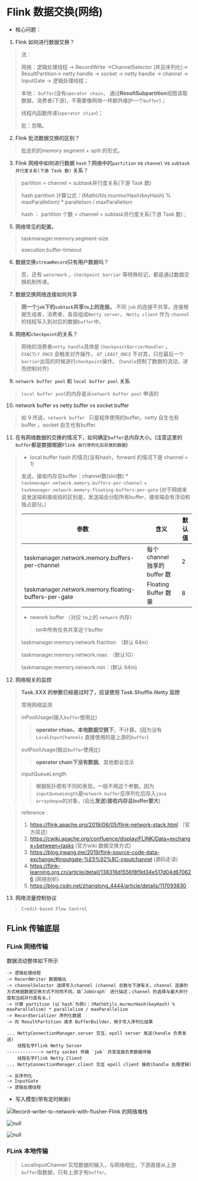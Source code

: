# Flink 数据交换(网络)

- 核心问题：

1. Flink 如何进行数据交换？

> 流：
>
> 网络：逻辑处理线程 -> RecordWrite ->ChannelSelector (并且序列化)->  ResultPartition-> netty handle -> socket -> netty handle -> channel -> InputGate -> 逻辑处理线程；
>
> 本地： `buffer`(没有`operator chain`， 通过**ResultSubpartition**视图读取数据，消费者(下游)，不需要像网络一样额外维护一个`buffer`)；
>
>  线程内函数传递(`operator chian`)；
>
> 批：忽略。

2. Flink 批流数据交换的区别？

> 批走的的memory segment + split 的形式。

3. Flink 网络中如何进行数据 `hash`？网络中的`partition`  vs `channel` vs `subtask并行度关系(下游 Task 数)` 关系？

> partition = channel  = subtask并行度关系(下游 Task 数)
>
> hash partition 计算公式：(MathUtils.murmurHash(keyHash) % maxParallelism) * parallelism / maxParallelism
>
> hash ： partition 个数 = channel = subtask并行度关系(下游 Task 数) ; 

5. 网络常见的配置。

> taskmanager.memory.segment-size
>
> execution.buffer-timeout

6. 数据交换`streamRecord`只有用户数据吗？

> 否，还有 `watermark` ，`checkpoint barriar` 等特殊标记，都是通过数据交换机制传递。

7. 数据交换网络连接如何共享

> **同一个`job`下的`subtask`共享`tm`上的连接。** 不同 `job` 的连接不共享。连接根据生成者，消费者，各自组成`Netty server`， `Netty client` 作为 `channel` 的线程写入到对应的数据`buffer`中。

8. 网络和`checkpoint`的关系？

> 网络的消费者`netty handle`具体是 `CheckpointBarrierHandler` ，`EXACTLY_ONCE` 会触发对齐操作， `AT_LEAST_ONCE` 不对其，只在最后一个`barrier`出现的时候进行`checkpoint`操作。 (`handle`控制了数据的流动，进而控制对齐)

9. `network buffer pool` 和 `local buffer pool` 关系

> `local buffer pool`的内存是从`network buffer pool` 申请的

10. network buffer vs netty buffer vs socket buffer

> 如 9 所说，`network buffer ` 只是程序使用的buffer。netty 自生也有 buffer ，socket 自生也有buffer.

11. 在有网络数据的交换的情况下，如何确定`buffer`总内存大小。(注意这里的`buffer`都是数据根据`Flink 自行序列化后存放的数据`)

>- local buffer hash 的情况(没有hash，forward 的情况下是 channel = 1)
>
>发送，接收内存总buffer：channel数(slot数) * `taskmanager.network.memory.buffers-per-channel` + `taskmanager.network.memory.floating-buffers-per-gate`   (对于网络来说发送端和接收段的区别是，发送端会分配所有buffer，接收端会有浮动和独占部分。)
>
>| 参数                                                 | 含义                          | 默认值 |
>| ---------------------------------------------------- | ----------------------------- | ------ |
>| taskmanager.network.memory.buffers-per-channel       | 每个 channel 独享的 buffer 数 | 2      |
>| taskmanager.network.memory.floating-buffers-per-gate | Floating Buffer 数量          | 8      |
>
>- nework buffer （对应 `tm`上的 `network` 内存）
>
>> tm中所有任务共享这个buffer
>
>taskmanager.memory.network.fraction: （默认 64m）
>
>taskmanager.memory.network.max: （默认1G）
>
>taskmanager.memory.network.min：(默认 64m)

12. 网络相关的监控

> **Task.XXX 的参数已经是过时了，应该使用 Task.Shuffle.Netty 监控**
>
> 常用网络监测
>
> inPoolUsage(输入`buffer`使用比)
>
> >  **operator chian、本地数据交换下**，不计算。(因为没有 `LocalInputChannels` 直接使用的是上游的`buffer`)
>
> outPoolUsage(输出`buffer`使用比)
>
> > **operator chain下没有数据**。其他都会显示
>
> inputQueueLength
>
> > 根据拓扑图有不同的表现，一般不用这个参数。因为`inputQueueLength`是`network buffer`反序列化后存入`java arraydeque`的对象。(会比**发送\接收内存总buffer要大**)

> reference :
>
> 1. https://flink.apache.org/2019/06/05/flink-network-stack.html （官方简述）
> 2. https://cwiki.apache.org/confluence/display/FLINK/Data+exchange+between+tasks (官方wiki 数据交换方式)
> 3. https://blog.jrwang.me/2019/flink-source-code-data-exchange/#inputgate-%E5%92%8C-inputchannel (源码走读)
> 4. https://flink-learning.org.cn/article/detail/138316d1556f8f9d34e517d04d670626 (网络剖析)
> 5. https://blog.csdn.net/zhanglong_4444/article/details/117093830

13. 网络流量控制协议

> `Credit-based Flow Control`

## FLink 传输底层

### FLink 网络传输

数据流动整体如下所示

```
-> 逻辑处理线程
-> RecordWriter 数据输出
-> channelSelector 选择写入channel (channel 总数与下游有关，channel 连接的方式根据数据交换方式不同而不同，由`JobGraph` 进行描述；channel 的选择与最大并行度和当前并行度有关。)
-> 计算 partition (以`hash`为例)：(MathUtils.murmurHash(keyHash) % maxParallelism) * parallelism / maxParallelism
-> RecordSerializer 序列化数据
-> 向 ResultPartition 请求 BufferBuilder，用于写入序列化结果

... NettyConnectionManager.server 交互，epoll server 发送(handle 负责发送)
    线程名字Flink Netty Server
-------------> netty socket 传输 `job` 共享连接负责数据传输
    线程名字Flink Netty Client
... NettyConnectionManager.client 交互 epoll client 接收(handle 处理逻辑)

-> 反序列化
-> InputGate 
-> 逻辑处理线程

```

- 写入模型(带有定时刷新)

![Record-writer-to-network-with-flusher-Flink 的网络堆栈](https://flink.apache.org/img/blog/2019-06-05-network-stack/flink-network-stack8.png)



![null](https://img.alicdn.com/imgextra/i2/O1CN01jFTUA81RWXwK5PreI_!!6000000002119-2-tps-1024-576.png)

![null](https://img.alicdn.com/imgextra/i4/O1CN01H0aEgY1mAewhXetKB_!!6000000004914-2-tps-1024-576.png)



### FLink 本地传输

> LocalInputChannel 实现数据的输入，与网络相比，下游直接从上游`buffer`取数据，只有上游才有`buffer`。